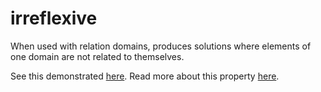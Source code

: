 # irreflexive

When used with relation domains, produces solutions where elements of one domain are not related to themselves. 

See this demonstrated [here](...).
Read more about this property [here](https://en.wikipedia.org/wiki/Reflexive_relation).